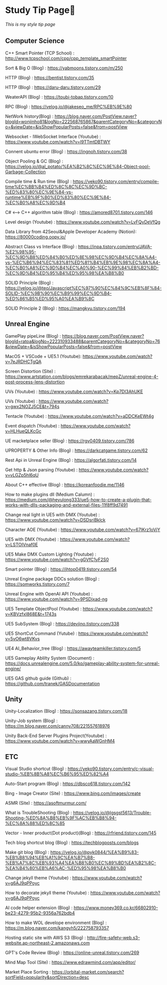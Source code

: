 # **Study Tip Page**📙    
###### This is my style tip page  


## Computer Science  

C++ Smart Pointer (TCP School) : http://www.tcpschool.com/cpp/cpp_template_smartPointer  

Sort & Big O (Blog) : https://yabmoons.tistory.com/m/250

HTTP (Blog) : https://bentist.tistory.com/35   

HTTP (Blog) : https://daru-daru.tistory.com/29  

WeaterAPI (Blog) : https://toubi-tobap.tistory.com/10  

RPC (Blog) : https://velog.io/@jakeseo_me/RPC%EB%9E%80  

NetWork history(Blog) : https://blog.naver.com/PostView.naver?blogId=wonjinho81&logNo=222568765867&parentCategoryNo=&categoryNo=&viewDate=&isShowPopularPosts=false&from=postView  

Websocket - IWebSocket Interface (Youtube) : https://www.youtube.com/watch?v=l9TTmtDBTWY  

Connent ubuntu error (Blog) : https://ingnoh.tistory.com/38  

Object Pooling & GC (Blog) : https://velog.io/@al_potato/%EA%B2%8C%EC%9E%84-Object-pool-Garbage-Collection  

Compile time & Run time (Blog) : https://yeko90.tistory.com/entry/compile-time%EC%BB%B4%ED%8C%8C%EC%9D%BC-%ED%83%80%EC%9E%84-vs-runtime%EB%9F%B0%ED%83%80%EC%9E%84-%EC%B0%A8%EC%9D%B4  

C# <--> C++ algorithm table (Blog) : https://amored8701.tistory.com/146  

Level design (Youtube) : https://www.youtube.com/watch?v=LvFQyDeVfQg  

Data Library from 42Seoul&Apple Developer Academy (Notion): https://80000coding.oopy.io/   

Abstract Class vs Interface (Blog) : https://inpa.tistory.com/entry/JAVA-%E2%98%95-%EC%9D%B8%ED%84%B0%ED%8E%98%EC%9D%B4%EC%8A%A4-vs-%EC%B6%94%EC%83%81%ED%81%B4%EB%9E%98%EC%8A%A4-%EC%B0%A8%EC%9D%B4%EC%A0%90-%EC%99%84%EB%B2%BD-%EC%9D%B4%ED%95%B4%ED%95%98%EA%B8%B0  

SOLID Principle (Blog) : https://velog.io/@teo/Javascript%EC%97%90%EC%84%9C%EB%8F%84-SOLID-%EC%9B%90%EC%B9%99%EC%9D%B4-%ED%86%B5%ED%95%A0%EA%B9%8C  

SOLID Principle 2 (Blog) : https://mangkyu.tistory.com/194  

## Unreal Engine

GamePlay pipeLine (Blog) : https://blog.naver.com/PostView.naver?blogId=ratoa&logNo=222310933488&parentCategoryNo=&categoryNo=76&viewDate=&isShowPopularPosts=false&from=postView  

MacOS + VSCode + UE5.1 (Youtube): https://www.youtube.com/watch?v=7eJRDHCTgQA  
  
Screen Distortion (Site) : https://www.artstation.com/blogs/emrekarabacak/mepZ/unreal-engine-4-post-process-lens-distortion  

UVs (Youtube) : https://www.youtube.com/watch?v=Kp7Dl3AhUKE  

UVs (Youtube) : https://www.youtube.com/watch?v=gwx2NOZJ5CE&t=794s  

Tentacle (Youtube) : https://www.youtube.com/watch?v=aDDCKeEWt4g  

Event dispatch (Youtube) : https://www.youtube.com/watch?v=HLHueQLKcGc  

UE macketplace seller (Blog) : https://rgy0409.tistory.com/786  

UPROPERTY & Other Info (Blog) : https://darkcatgame.tistory.com/62  

Rest Api in Unreal Engine (Blog) : https://algorfati.tistory.com/14  

Get http & Json parsing (Youtube) : https://www.youtube.com/watch?v=vLGZp5hl6qU  

About C++ effective (Blog) : https://koreanfoodie.me/1146  

How to make plugins dll (Medium Calumn) : https://medium.com/@heyulong333/ue5-how-to-create-a-plugin-that-works-with-dlls-packaging-and-external-files-11f8ff9d7491  

Change real light in UE5 with DMX (Youtube) : https://www.youtube.com/watch?v=DSDsriBklck  

Character AOE (Youtube) : https://www.youtube.com/watch?v=67IKrz1oVjY  

UE5 with DMX (Youtube) : https://www.youtube.com/watch?v=LSTOIVnaf0E  

UE5 Make DMX Custom Lighting (Youtube) : https://www.youtube.com/watch?v=gGVfC1yF2S0  

Smart pointer (Blog) : https://jhtop0419.tistory.com/54  

Unreal Engine package DDCs solution (Blog) : https://somworks.tistory.com/7  

Unreal Engine with OpenAI API (Youtube) : https://www.youtube.com/watch?v=9PSDjxad-ng  

UE5 Template ObjectPool (Youtube) : https://www.youtube.com/watch?v=KBVzfxI868E&t=1743s  

UE5 SubSystem (Blog) : https://devjino.tistory.com/338  

UE5 ShortCut Command (Yutube) : https://www.youtube.com/watch?v=5vO6wt8VKvs  

UE4 AI_Behavior_tree (Blog) : https://awayteamkiller.tistory.com/5  

UE5 Gameplay Ablilty System (Document) : https://docs.unrealengine.com/5.0/ko/gameplay-ability-system-for-unreal-engine/  

UE5 GAS github guide (Github) : https://github.com/tranek/GASDocumentation  

## Unity

Unity-Localization (Blog) : https://sonsazang.tistory.com/18  

Unity-Job system (Blog) : https://m.blog.naver.com/canny708/221557618976  

Unity Back-End Server Plugins Project(Youtube) : https://www.youtube.com/watch?v=wwyAaWGnHM4  

## ETC  

Visual Studio shortcut (Blog) : https://yeko90.tistory.com/entry/c-visual-studio-%EB%8B%A8%EC%B6%95%ED%82%A4  

Auto-Start program (Blog) : https://dbsco618.tistory.com/142  

Bing - Image Creator (Site) : https://www.bing.com/images/create  

ASMR (Site) : https://asoftmurmur.com/  

What is TroubleShooting (Blog) : https://velog.io/@lgsgst5613/Trouble-Shooting-%ED%8A%B8%EB%9F%AC%EB%B8%94-%EC%8A%88%ED%8C%85  

Vector - Inner product(Dot product)(Blog) : https://rfriend.tistory.com/145   

Tech blog shortcut blog (Blog) : https://techblogposts.com/blogs  

Make git blog (Blog) : https://velog.io/@pyk0844/%EA%B9%83-%EB%B8%94%EB%A1%9C%EA%B7%B8-%EB%A7%8C%EB%93%A4%EA%B8%B0%EC%89%BD%EA%B2%8C-%EA%B4%80%EB%A6%AC-%ED%95%98%EA%B8%B0  

Change jekyll theme (Youtube) : https://www.youtube.com/watch?v=g6AJ9qPPoyc  

How to decorate jekyll theme (Youtube) : https://www.youtube.com/watch?v=g6AJ9qPPoyc  

AI code helper extension (Blog) : https://www.money369.co.kr/66802910-be23-4279-95b2-9356a762bdb4  

How to make WOL develope environment (Blog) : https://m.blog.naver.com/kangyh5/222758793357  

Hosting static site with AWS S3 (Blog) : http://fire-safety-web.s3-website.ap-northeast-2.amazonaws.com   

GPT's Code Review (Blog) : https://online-unreal.tistory.com/269  

Mind Map Tool (Site) : https://www.edrawmind.com/app/editor/  

Market Place Sorting : https://orbital-market.com/search?sortField=popularity&sortDirection=desc  
